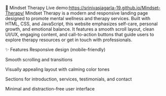 🧠 Mindset Therapy
Live demo:https://srinivasjagarla-19.github.io/Mindset-Therapy/
Mindset Therapy is a modern and responsive landing page designed to promote mental wellness and therapy services. Built with HTML, CSS, and JavaScript, this website emphasizes self-care, personal growth, and emotional balance. It features a smooth scroll layout, clean UI/UX, engaging content, and call-to-action buttons that guide users to explore therapy resources or get in touch with professionals.

✨ Features
Responsive design (mobile-friendly)

Smooth scrolling and transitions

Visually appealing layout with calming color tones

Sections for introduction, services, testimonials, and contact

Minimal and distraction-free user interface

